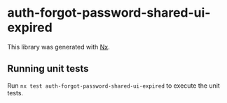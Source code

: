 # auth-forgot-password-shared-ui-expired

This library was generated with [Nx](https://nx.dev).

## Running unit tests

Run `nx test auth-forgot-password-shared-ui-expired` to execute the unit tests.
